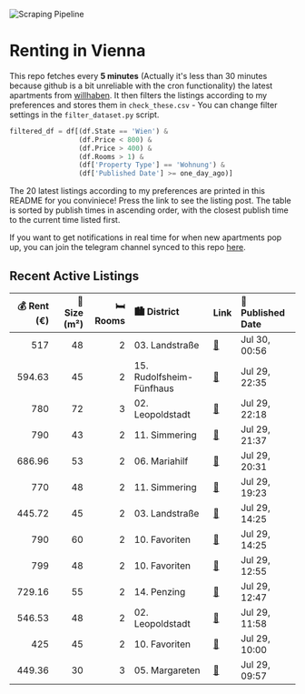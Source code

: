 ![Scraping Pipeline](https://github.com/AthomsG/renting-in-vienna/actions/workflows/run_pipeline.yml/badge.svg)


# Renting in Vienna

This repo fetches every **5 minutes** (Actually it's less than 30 minutes because github is a bit unreliable with the cron functionality) the latest apartments from [willhaben](https://www.willhaben.at/).
It then filters the listings according to my preferences and stores them in `check_these.csv` - You can change filter settings in the `filter_dataset.py` script.

```python
filtered_df = df[(df.State == 'Wien') & 
                 (df.Price < 800) &
                 (df.Price > 400) &
                 (df.Rooms > 1) &
                 (df['Property Type'] == 'Wohnung') &
                 (df['Published Date'] >= one_day_ago)]
```

The 20 latest listings according to my preferences are printed in this README for you conviniece! Press the link to see the listing post.
The table is sorted by publish times in ascending order, with the closest publish time to the current time listed first.

If you want to get notifications in real time for when new apartments pop up, you can join the telegram channel synced to this repo [here](https://t.me/+1HPAYOf5BSsyNTlk).

## Recent Active Listings

|   💰 Rent (€) |   📏 Size (m²) |   🛏️ Rooms | 🏙️ District              | Link                                                                                                                                                                                                                                                                | 📅 Published Date   |
|-------------:|--------------:|-----------:|:-------------------------|:--------------------------------------------------------------------------------------------------------------------------------------------------------------------------------------------------------------------------------------------------------------------|:-------------------|
|       517    |            48 |          2 | 03. Landstraße           | [🔗](https://www.willhaben.at/iad/immobilien/d/mietwohnungen/wien/wien-1030-landstra%C3%9Fe/vormerkschein-30.06.2025---gemeindewohnung-top-lage---03.-bezirk---wiener-wohnen-/-wiener-wohnticket---billig---nur-4500%E2%82%AC-abl%C3%B6se---bezugsfertig-944922347/) | Jul 30, 00:56      |
|       594.63 |            45 |          2 | 15. Rudolfsheim-Fünfhaus | [🔗](https://www.willhaben.at/iad/immobilien/d/mietwohnungen/wien/wien-1150-rudolfsheim-f%C3%BCnfhaus/helle-zweizimmer-wohnung-1446598904/)                                                                                                                          | Jul 29, 22:35      |
|       780    |            72 |          3 | 02. Leopoldstadt         | [🔗](https://www.willhaben.at/iad/immobilien/d/mietwohnungen/wien/wien-1020-leopoldstadt/3-zi.-wohnung/-direktvergabe-vms-30.6.24-wienerwohnen-2134266926/)                                                                                                          | Jul 29, 22:18      |
|       790    |            43 |          2 | 11. Simmering            | [🔗](https://www.willhaben.at/iad/immobilien/d/mietwohnungen/wien/wien-1110-simmering/direkt-bei-u%2Bs-bahn-%7C-raumwunder-%7C-fernblick-%7C-sparsam-1975754256/)                                                                                                    | Jul 29, 21:37      |
|       686.96 |            53 |          2 | 06. Mariahilf            | [🔗](https://www.willhaben.at/iad/immobilien/d/mietwohnungen/wien/wien-1060-mariahilf/h%C3%BCbsche-unbefristete-2-zimmer-altbauwohnung-n%C3%A4he-gumpendorferstra%C3%9Fe%21-1009826283/)                                                                             | Jul 29, 20:31      |
|       770    |            48 |          2 | 11. Simmering            | [🔗](https://www.willhaben.at/iad/immobilien/d/mietwohnungen/wien/wien-1110-simmering/48m2-im-ruhigen-teil-simmerings-1632409426/)                                                                                                                                   | Jul 29, 19:23      |
|       445.72 |            45 |          2 | 03. Landstraße           | [🔗](https://www.willhaben.at/iad/immobilien/d/mietwohnungen/wien/wien-1030-landstra%C3%9Fe/%28reserviert%29-wiener-wohnen-direktvergabe-vormerkschein-30.06.2025-2-zimmer-1838038838/)                                                                              | Jul 29, 14:25      |
|       790    |            60 |          2 | 10. Favoriten            | [🔗](https://www.willhaben.at/iad/immobilien/d/mietwohnungen/wien/wien-1100-favoriten/nur-schriftliche-anfragen%3B-keine-anrufe-bitte%21-dg-maisonette-mit-14m%C2%B2-terrasse-in-der-erlachgasse-1531683117/)                                                        | Jul 29, 14:25      |
|       799    |            48 |          2 | 10. Favoriten            | [🔗](https://www.willhaben.at/iad/immobilien/d/mietwohnungen/wien/wien-1100-favoriten/viola-park---ihre-wohlf%C3%BChloase-am-laaer-berg-1746710282/)                                                                                                                 | Jul 29, 12:55      |
|       729.16 |            55 |          2 | 14. Penzing              | [🔗](https://www.willhaben.at/iad/immobilien/d/mietwohnungen/wien/wien-1140-penzing/n%C3%A4he-allianz-stadion:-praktische-2-zimmer-altbau-wohnung-ca.-55qm-unbefristet-1052697857/)                                                                                  | Jul 29, 12:47      |
|       546.53 |            48 |          2 | 02. Leopoldstadt         | [🔗](https://www.willhaben.at/iad/immobilien/d/mietwohnungen/wien/wien-1020-leopoldstadt/direktvergabe-gemeindebau:-1020-2.-bezirk-bei-donau-2-zimmer-mit-balkon-779695420/)                                                                                         | Jul 29, 11:58      |
|       425    |            45 |          2 | 10. Favoriten            | [🔗](https://www.willhaben.at/iad/immobilien/d/mietwohnungen/wien/wien-1100-favoriten/gemeindewohnung-vmk-juni-2025-1025129771/)                                                                                                                                     | Jul 29, 10:00      |
|       449.36 |            30 |          3 | 05. Margareten           | [🔗](https://www.willhaben.at/iad/immobilien/d/mietwohnungen/wien/wien-1050-margareten/lager/atelier-zur-miete-in-1050-wien---ehemalige-wohnung-nahe-pilgramgasse-1798271816/)                                                                                       | Jul 29, 09:57      |
